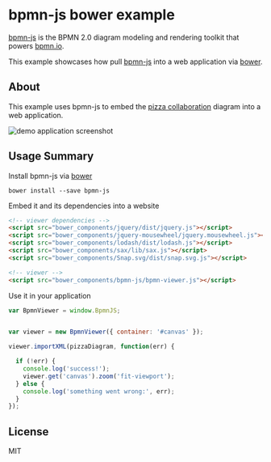 # bpmn-js bower example

[bpmn-js](https://github.com/bpmn-io/bpmn-js) is the BPMN 2.0 diagram modeling and rendering toolkit that powers [bpmn.io](http://bpmn.io).

This example showcases how pull [bpmn-js](https://github.com/bpmn-io/bpmn-js) into a web application via [bower](http://bower.io).


## About

This example uses bpmn-js to embed the [pizza collaboration](http://demo.bpmn.io/s/pizza-collaboration) diagram into a web application.

![demo application screenshot](https://raw.githubusercontent.com/bpmn-io/bpmn-js-examples/master/simple-bower/docs/screenshot.png "Screenshot of the example application")


## Usage Summary

Install bpmn-js via [bower](http://bower.io)

```
bower install --save bpmn-js
```

Embed it and its dependencies into a website

```html
<!-- viewer dependencies -->
<script src="bower_components/jquery/dist/jquery.js"></script>
<script src="bower_components/jquery-mousewheel/jquery.mousewheel.js"></script>
<script src="bower_components/lodash/dist/lodash.js"></script>
<script src="bower_components/sax/lib/sax.js"></script>
<script src="bower_components/Snap.svg/dist/snap.svg.js"></script>

<!-- viewer -->
<script src="bower_components/bpmn-js/bpmn-viewer.js"></script>
```

Use it in your application

```javascript
var BpmnViewer = window.BpmnJS;


var viewer = new BpmnViewer({ container: '#canvas' });

viewer.importXML(pizzaDiagram, function(err) {

  if (!err) {
    console.log('success!');
    viewer.get('canvas').zoom('fit-viewport');
  } else {
    console.log('something went wrong:', err);
  }
});
```


## License

MIT
